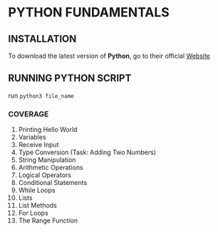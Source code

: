 # PYTHON FUNDAMENTALS

## INSTALLATION

To download the latest version of **Python**, go to their official [Website](https://python.org/)

## RUNNING PYTHON SCRIPT

run `python3 file_name`

### COVERAGE

1. Printing Hello World
2. Variables
3. Receive Input
4. Type Conversion (Task: Adding Two Numbers)
5. String Manipulation
6. Arithmetic Operations
7. Logical Operators
8. Conditional Statements
9. While Loops
10. Lists
11. List Methods
12. For Loops
13. The Range Function
